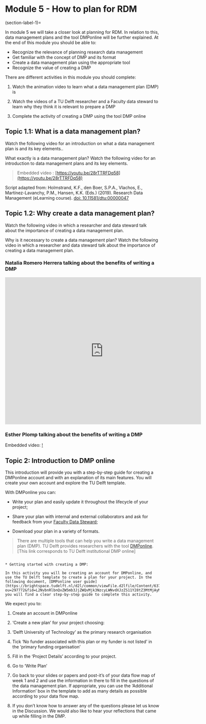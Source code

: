 # Module 5 - How to plan for RDM

(section-label-1)=

In module 5 we will take a closer look at planning for RDM. In relation to this, data management plans and the tool DMPonline will be further explained. At the end of this module you should be able to:

-   Recognize the relevance of planning research data management
-   Get familiar with the concept of DMP and its format 
-   Create a data management plan using the appropriate tool   
-   Recognize the value of creating a DMP
    
There are different activities in this module you should complete:

1.  Watch the animation video to learn what a data management plan (DMP) is
    
2.  Watch the videos of a TU Delft researcher and a Faculty data steward to learn why they think it is relevant to prepare a DMP
    
3. Complete the activity of creating a DMP using the tool DMP online
    

## Topic 1.1: What is a data management plan?

Watch the following video for an introduction on what a data management plan is and its key elements..

What exactly is a data management plan? Watch the following video for an introduction to data management plans and its key elements.

>Embedded video : [https://youtu.be/28rTTRFDq58](https://youtu.be/28rTTRFDq58) 

Script adapted from: Holmstrand, K.F., den Boer, S.P.A., Vlachos, E., Martínez-Lavanchy, P.M., Hansen, K.K. (Eds.) (2019). Research Data Management (eLearning course). [doi: 10.11581/dtu:00000047](https://vidensportal.deic.dk/en/RDMELearn)

## Topic 1.2: Why create a data management plan?

Watch the following video in which a researcher and data steward talk about the importance of creating a data management plan.

Why is it necessary to create a data management plan? Watch the following video in which a researcher and data steward talk about the importance of creating a data management plan.

### Natalia Romero Herrera talking about the benefits of writing a DMP


<iframe
    width="640"
    height="480"
    src="https://youtu.be/2GSEqmFxNrc"
    frameborder="0"
    allow="autoplay; encrypted-media"
    allowfullscreen
>
</iframe>

### Esther Plomp talking about the benefits of writing a DMP

Embedded video: [!](https://youtu.be/li_3MkeACbY)

## Topic 2: Introduction to DMP online

This introduction will provide you with a step-by-step guide for creating a DMPonline account and with an explanation of its main features. You will create your own account and explore the TU Delft template.

With DMPonline you can:

-   Write your plan and easily update it throughout the lifecycle of your project;
    
-   Share your plan with internal and external collaborators and ask for feedback from your [Faculty Data Steward](https://www.tudelft.nl/en/library/research-data-management/r/support/data-stewardship/contact/);
    
-   Download your plan in a variety of formats.
    

> There are multiple tools that can help you write a data management plan (DMP). TU Delft provides researchers with the tool [DMPonline](https://dmponline.tudelft.nl/?perform_check=false). [This link corresponds to TU Delft institutional DMP online]

```Activity{}

* Getting started with creating a DMP:

In this activity you will be creating an account for DMPonline, and use the TU Delft template to create a plan for your project. In the following document, [DMPonline user guide](https://brightspace.tudelft.nl/d2l/common/viewFile.d2lfile/Content/637384388228502429/DMPonline%20user%20guide_Jan.2020.pdf?ou=297772&fid=L2NvbnRlbnQvZW5mb3JjZWQvMjk3NzcyLWNvdXJzZS11Y28tZ3MtMjAyMC1yNGExLTAxL0RNUG9ubGluZSB1c2VyIGd1aWRlX0phbi4yMDIwLnBkZg), you will find a clear step-by-step guide to complete this activity. 
```

We expect you to:

1. Create an account in DMPonline

2. ‘Create a new plan’ for your project choosing:

1.  ‘Delft University of Technology’ as the primary research organisation
    
2.  Tick ‘No funder associated with this plan or my funder is not listed’ in the ‘primary funding organisation’
    

3. Fill in the ‘Project Details’ according to your project.

4. Go to ‘Write Plan’

5. Go back to your slides or papers and post-it’s of your data flow map of week 1 and 2 and use the information in there to fill in the questions of the data management plan. If appropriate, you can use the ‘Additional Information’ box in the template to add as many details as possible according to your data flow map.

6. If you don’t know how to answer any of the questions please let us know in the Discussion. We would also like to hear your reflections that came up while filling in the DMP.